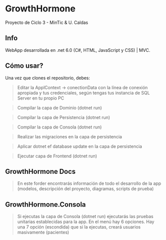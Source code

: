 # GrowthHormone
Proyecto de Ciclo 3 - MinTic &amp; U. Caldas

## Info

WebApp desarrollada en .net 6.0 (C#, HTML, JavaScript y CSS) | MVC.

## Cómo usar?

Una vez que clones el repositorio, debes:

> Editar la ApplContext -> conectionData con la línea de conexión apropiada y tus credenciales, según tengas tus instancia de SQL Server en tu propio PC


> Compilar la capa de Dominio (dotnet run)


> Compilar la capa de Persistencia (dotnet run)


> Compilar la capa de Consola (dotnet run)


> Realizar las migraciones en la capa de persistencia 


> Aplicar dotnet ef database update en la capa de persistencia


> Ejecutar capa de Frontend (dotnet run)

## GrowthHormone Docs

> En este forder encontrarás información de todo el desarrollo de la app (modelos, descripción del proyecto, diagramas, scripts de prueba)

## GrowthHormone.Consola

> Si ejecutas la capa de Consola (dotnet run) ejecutarás las pruebas unitarias establecidas para la app. En el menú hay 6 opciones. Hay una 7 opción (escondida) que si la ejecutas, creará usuarios masivamente (pacientes)
